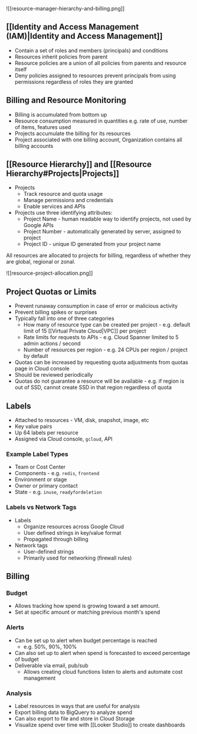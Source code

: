 
![[resource-manager-hierarchy-and-billing.png]]

## [[Identity and Access Management (IAM)|Identity and Access Management]]
- Contain a set of roles and members (principals) and conditions
- Resources inherit policies from parent
- Resource policies are a union of all policies from parents and resource itself
- Deny policies assigned to resources prevent principals from using permissions regardless of roles they are granted

## Billing and Resource Monitoring
- Billing is accumulated from bottom up
- Resource consumption measured in quantities e.g. rate of use, number of items, features used
- Projects accumulate the billing for its resources
- Project associated with one billing account, Organization contains all billing accounts

## [[Resource Hierarchy]] and [[Resource Hierarchy#Projects|Projects]]

- Projects
	- Track resource and quota usage 
	- Manage permissions and credentials
	- Enable services and APIs
- Projects use three identifying attributes:
	- Project Name - human readable way to identify projects, not used by Google APIs
	- Project Number - automatically generated by server, assigned to project
	- Project ID - unique ID generated from your project name

All resources are allocated to projects for billing, regardless of whether they are global, regional or zonal. 

![[resource-project-allocation.png]]


## Project Quotas or Limits

- Prevent runaway consumption in case of error or malicious activity
- Prevent billing spikes or surprises
- Typically fall into one of three categories
	- How many of resource type can be created per project - e.g. default limit of 15 [[Virtual Private Cloud|VPC]] per project
	- Rate limits for requests to APIs - e.g. Cloud Spanner limited to 5 admin actions / second
	- Number of resources per region - e.g. 24 CPUs per region / project by default
- Quotas can be increased by requesting quota adjustments from quotas page in Cloud console
- Should be reviewed periodically
- Quotas do not guarantee a resource will be available - e.g. if region is out of SSD, cannot create SSD in that region regardless of quota


## Labels
- Attached to resources - VM, disk, snapshot, image, etc
- Key value pairs
- Up 64 labels per resource
- Assigned via Cloud console, `gcloud`, API

### Example Label Types
- Team or Cost Center
- Components - e.g. `redis`, `frontend`
- Environment or stage
- Owner or primary contact
- State - e.g. `inuse`, `readyfordeletion`

### Labels vs Network Tags
- Labels
	- Organize resources across Google Cloud
	- User defined strings in key/value format
	- Propagated through billing
- Network tags
	- User-defined strings
	- Primarily used for networking (firewall rules)


## Billing

### Budget
- Allows tracking how spend is growing toward a set amount.
- Set at specific amount or matching previous month's spend

### Alerts
- Can be set up to alert when budget percentage is reached
	- e.g. 50%, 90%, 100%
- Can also set up to alert when spend is forecasted to exceed percentage of budget
- Deliverable via email, pub/sub
	- Allows creating cloud functions listen to alerts and automate cost management

### Analysis
- Label resources in ways that are useful for analysis 
- Export billing data to BigQuery to analyze spend
- Can also export to file and store in Cloud Storage
- Visualize spend over time with [[Looker Studio]] to create dashboards



